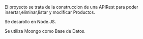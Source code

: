 El proyecto se trata de la construccion de una APIRest para poder insertar,eliminar,listar y modificar Productos.

Se desarollo en Node.JS.

Se utiliza Moongo como Base de Datos.